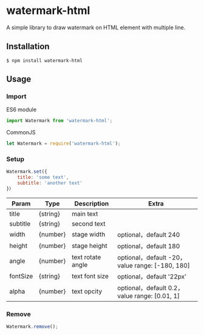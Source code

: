 # watermark-html

A simple library to draw watermark on HTML element with multiple line.

## Installation

```
$ npm install watermark-html
```

## Usage

### Import

ES6 module

```javascript
import Watermark from 'watermark-html';
```

CommonJS

```javascript
let Watermark = require('watermark-html');
```

### Setup

```javascript
Watermark.set({
	title: 'some text',
	subtitle: 'another text'
}）
```

| Param    | Type     | Description       | Extra                                           |
| -------- | -------- | ----------------- | ----------------------------------------------- |
| title    | {string} | main text         |
| subtitle | {string} | second text       |
| width    | {number} | stage width       | optional，default 240                           |
| height   | {number} | stage height      | optional，default 180                           |
| angle    | {number} | text rotate angle | optional，default -20，value range: [-180, 180] |
| fontSize | {string} | text font size    | optional，default '22px'                        |
| alpha    | {number} | text opcity       | optional，default 0.2，value range: [0.01, 1]  |

### Remove

```javascript
Watermark.remove();
```
